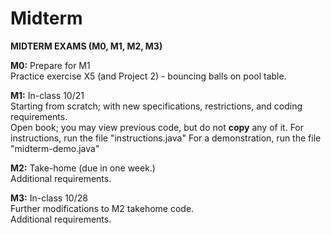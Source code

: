 # Midterm

__MIDTERM EXAMS (M0, M1, M2, M3)__

**M0:**  Prepare for M1  
Practice exercise X5 (and Project 2) - bouncing balls on pool table.

**M1:**  In-class 10/21  
Starting from scratch; with new specifications, restrictions, and coding requirements.  
Open book; you may view previous code, but do not **copy** any of it.
       For instructions, run the file "instructions.java"
       For a demonstration, run the file "midterm-demo.java"

**M2:**  Take-home (due in one week.)  
Additional requirements.

**M3:**  In-class 10/28  
Further modifications to M2 takehome code.  
Additional requirements.


